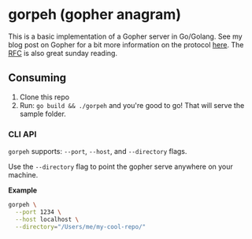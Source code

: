 # gorpeh (gopher anagram)

This is a basic implementation of a Gopher server in Go/Golang. See my blog post on Gopher for a bit more information on the protocol [here](https://koryporter.com/posts/gopher-the-father-of-the-world-wide-web). The [RFC](https://datatracker.ietf.org/doc/html/rfc1436) is also great sunday reading.

## Consuming

1. Clone this repo
2. Run: `go build && ./gorpeh` and you're good to go! That will serve the sample folder.

### CLI API

`gorpeh` supports: `--port`, `--host`, and `--directory` flags.

Use the `--directory` flag to point the gopher serve anywhere on your machine.

**Example**

```bash
gorpeh \
  --port 1234 \
  --host localhost \
  --directory="/Users/me/my-cool-repo/"
```
